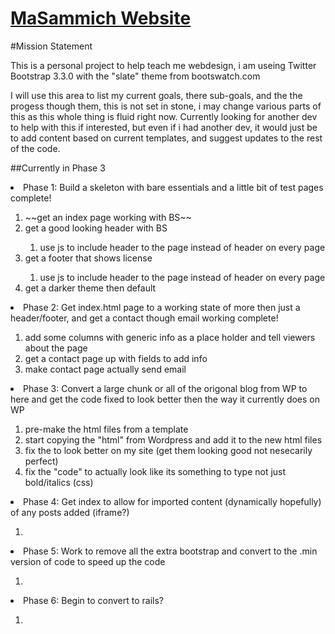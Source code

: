 [MaSammich Website][main-site]
========

#Mission Statement

This is a personal project to help teach me webdesign, i am useing Twitter Bootstrap 3.3.0 with the "slate" theme from bootswatch.com

I will use this area to list my current goals, there sub-goals, and the the progess though them, this is not set in stone, i may change various parts of this as this whole thing is fluid right now. Currently looking for another dev to help with this if interested, but even if i had another dev, it would just be to add content based on current templates, and suggest updates to the rest of the code. 

##Currently in Phase 3


<li>Phase 1: Build a skeleton with bare essentials and a little bit of test pages  complete!</li>
	<ol>
		<li>~~get an index page working with BS~~</li>
		<li>get a good looking header with BS</li>
		<ol>
			<li>use js to include header to the page instead of header on every page</li>
		</ol>
		<li>get a footer that shows license</li>
		<ol>
			<li>use js to include header to the page instead of header on every page</li>
		</ol>
		<li>get a darker theme then default</li>
	</ol>
<li>Phase 2: Get index.html page to a working state of more then just a header/footer, and get a contact though email working complete!</li>
	<ol>
		<li>add some columns with generic info as a place holder and tell viewers about the page</li>
		<li>get a contact page up with fields to add info</li>
		<li>make contact page actually send email</li>
	</ol>
<li>Phase 3: Convert a large chunk or all of the origonal blog from WP to here and get the code fixed to look better then the way it currently does on WP</li>
	<ol>
		<li>pre-make the html files from a template</li>
		<li>start copying the "html" from Wordpress and add it to the new html files</li>
		<li>fix the to look better on my site (get them looking good not nesecarily perfect)</li>
		<li>fix the "code" to actually look like its something to type not just bold/italics (css)</li>
	</ol>
<li>Phase 4: Get index to allow for imported content (dynamically hopefully) of any posts added (iframe?)</li>
	<ol>
		<li></li>
	</ol>
<li>Phase 5: Work to remove all the extra bootstrap and convert to the .min version of code to speed up the code</li>
	<ol>
		<li></li>
	</ol>
<li>Phase 6: Begin to convert to rails?</li>
	<ol>
		<li></li>
	</ol>



[main-site]:	http://masammich.technoanomaly.com/index.html